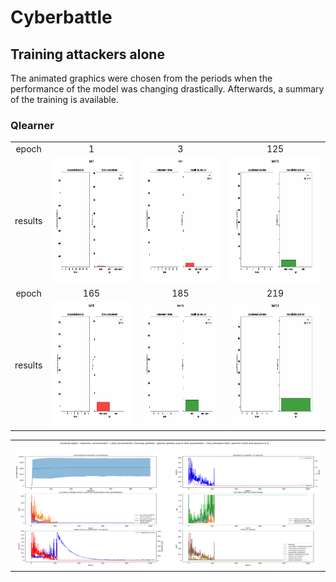 # Cyberbattle

## Training attackers alone

The animated graphics were chosen from the periods when the performance of the model was changing drastically. Afterwards, a summary of the training is available.

### Qlearner

<table>
  <tr>
    <td><center>epoch</center></td>
    <td><center>1</center></td>
    <td><center>3</center></td>
    <td><center>125</center></td>
  </tr>
  <tr>
    <td><center>results</center></td>
    <td><img src="render/attacker/QleanerTrain/Alone/Epoch_1.gif", width='300' height='200'></td>
    <td><img src="render/attacker/QleanerTrain/Alone/Epoch_3.gif", width='300' height='200'></td>
    <td><img src="render/attacker/QleanerTrain/Alone/Epoch_125.gif",width='300' height='200'></td>
  </tr>
  <tr>
    <td><center>epoch</center></td>
    <td><center>165</center></td>
    <td><center>185</center></td>
    <td><center>219</center></td>
  </tr>
  <tr>
    <td><center>results</center></td>
    <td><img src="render/attacker/QleanerTrain/Alone/Epoch_165.gif", width='300' height='200'></td>
    <td><img src="render/attacker/QleanerTrain/Alone/Epoch_185.gif", width='300' height='200'></td>
    <td><img src="render/attacker/QleanerTrain/Alone/Epoch_219.gif", width='300' height='200'></td>
  </tr>
 </table>
 
 <table>
  <td><img src="render/attacker/QleanerTrain/Alone/summary.png", width='800' height='200'></td>
 </table>
